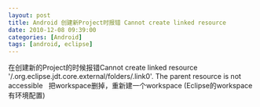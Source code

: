 ```yaml
---
layout: post
title: Android 创建新Project时报错 Cannot create linked resource
date: 2010-12-08 09:39:00
categories: [Android]
tags: [android, eclipse]
---
```

在创建新的Project的时候报错Cannot create linked 
resource '/.org.eclipse.jdt.core.external/folders/.link0'.  The 
parent resource is not accessible
 
把workspace删掉，重新建一个workspace
(Eclipse的workspace有环境配置)
